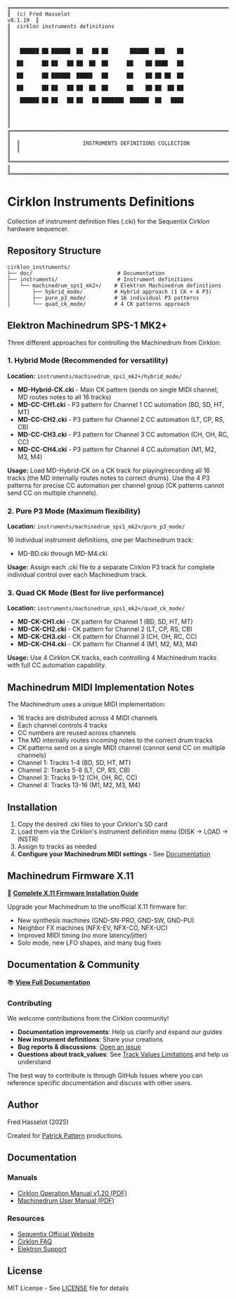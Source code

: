 ```
╔════════════════════════════════════════════════════════════════════════════════════════╗
║  (c) Fred Hasselot                                                            v0.1.19  ║
║  cirklon instruments definitions                                                       ║
║                                                                                        ║
║   ██████ ██ ██████  ██   ██ ██       ██████  ███    ██                                 ║
║  ██      ██ ██   ██ ██  ██  ██      ██    ██ ████   ██                                 ║
║  ██      ██ ██████  █████   ██      ██    ██ ██ ██  ██                                 ║
║  ██      ██ ██   ██ ██  ██  ██      ██    ██ ██  ██ ██                                 ║
║   ██████ ██ ██   ██ ██   ██ ███████  ██████  ██   ████                                 ║
║                                                                                        ║
║  ╔══════════════════════════════════════════════════════════════════════════════════╗  ║
║  ║                    INSTRUMENTS DEFINITIONS COLLECTION                            ║  ║
║  ╚══════════════════════════════════════════════════════════════════════════════════╝  ║
╚════════════════════════════════════════════════════════════════════════════════════════╝
```

# Cirklon Instruments Definitions

Collection of instrument definition files (.cki) for the Sequentix Cirklon hardware sequencer.

## Repository Structure

```
cirklon_instruments/
├── doc/                           # Documentation
├── instruments/                   # Instrument definitions
│   └── machinedrum_sps1_mk2+/    # Elektron Machinedrum definitions
│       ├── hybrid_mode/          # Hybrid approach (1 CK + 4 P3)
│       ├── pure_p3_mode/         # 16 individual P3 patterns
│       └── quad_ck_mode/         # 4 CK patterns approach
```

## Elektron Machinedrum SPS-1 MK2+

Three different approaches for controlling the Machinedrum from Cirklon:

### 1. Hybrid Mode (Recommended for versatility)
**Location:** `instruments/machinedrum_sps1_mk2+/hybrid_mode/`

- **MD-Hybrid-CK.cki** - Main CK pattern (sends on single MIDI channel, MD routes notes to all 16 tracks)
- **MD-CC-CH1.cki** - P3 pattern for Channel 1 CC automation (BD, SD, HT, MT)
- **MD-CC-CH2.cki** - P3 pattern for Channel 2 CC automation (LT, CP, RS, CB)
- **MD-CC-CH3.cki** - P3 pattern for Channel 3 CC automation (CH, OH, RC, CC)
- **MD-CC-CH4.cki** - P3 pattern for Channel 4 CC automation (M1, M2, M3, M4)

**Usage:** Load MD-Hybrid-CK on a CK track for playing/recording all 16 tracks (the MD internally routes notes to correct drums). Use the 4 P3 patterns for precise CC automation per channel group (CK patterns cannot send CC on multiple channels).

### 2. Pure P3 Mode (Maximum flexibility)
**Location:** `instruments/machinedrum_sps1_mk2+/pure_p3_mode/`

16 individual instrument definitions, one per Machinedrum track:
- MD-BD.cki through MD-M4.cki

**Usage:** Assign each .cki file to a separate Cirklon P3 track for complete individual control over each Machinedrum track.

### 3. Quad CK Mode (Best for live performance)
**Location:** `instruments/machinedrum_sps1_mk2+/quad_ck_mode/`

- **MD-CK-CH1.cki** - CK pattern for Channel 1 (BD, SD, HT, MT)
- **MD-CK-CH2.cki** - CK pattern for Channel 2 (LT, CP, RS, CB)
- **MD-CK-CH3.cki** - CK pattern for Channel 3 (CH, OH, RC, CC)
- **MD-CK-CH4.cki** - CK pattern for Channel 4 (M1, M2, M3, M4)

**Usage:** Use 4 Cirklon CK tracks, each controlling 4 Machinedrum tracks with full CC automation capability.

## Machinedrum MIDI Implementation Notes

The Machinedrum uses a unique MIDI implementation:
- 16 tracks are distributed across 4 MIDI channels
- Each channel controls 4 tracks
- CC numbers are reused across channels
- The MD internally routes incoming notes to the correct drum tracks
- CK patterns send on a single MIDI channel (cannot send CC on multiple channels)
- Channel 1: Tracks 1-4 (BD, SD, HT, MT)
- Channel 2: Tracks 5-8 (LT, CP, RS, CB)
- Channel 3: Tracks 9-12 (CH, OH, RC, CC)
- Channel 4: Tracks 13-16 (M1, M2, M3, M4)

## Installation

1. Copy the desired .cki files to your Cirklon's SD card
2. Load them via the Cirklon's instrument definition menu (DISK → LOAD → INSTR)
3. Assign to tracks as needed
4. **Configure your Machinedrum MIDI settings** - See [Documentation](doc/)

## Machinedrum Firmware X.11

🚀 **[Complete X.11 Firmware Installation Guide](doc/machinedrum_x11_firmware_guide.md)**

Upgrade your Machinedrum to the unofficial X.11 firmware for:
- New synthesis machines (GND-SN-PRO, GND-SW, GND-PU)
- Neighbor FX machines (NFX-EV, NFX-CO, NFX-UC)
- Improved MIDI timing (no more latency/jitter)
- Solo mode, new LFO shapes, and many bug fixes

## Documentation & Community

📚 **[View Full Documentation](doc/)**

### Contributing

We welcome contributions from the Cirklon community!

- **Documentation improvements**: Help us clarify and expand our guides
- **New instrument definitions**: Share your creations
- **Bug reports & discussions**: [Open an issue](https://github.com/FredHasselot/cirklon_instruments/issues)
- **Questions about track_values**: See [Track Values Limitations](doc/track_values_limitations.md) and help us understand

The best way to contribute is through GitHub Issues where you can reference specific documentation and discuss with other users.

## Author

Fred Hasselot (2025)

Created for [Patrick Pattern](https://soundcloud.com/patrick-packard) productions.

## Documentation

### Manuals
- [Cirklon Operation Manual v1.20 (PDF)](http://files.sequentix.com/cirklon-manual-1.20.pdf)
- [Machinedrum User Manual (PDF)](https://www.elektron.se/wp-content/uploads/2021/05/Machinedrum-User-Manual_ENG.pdf)

### Resources
- [Sequentix Official Website](https://www.sequentix.com)
- [Cirklon FAQ](https://www.sequentix.com/pages/faq)
- [Elektron Support](https://www.elektron.se/support/)

## License

MIT License - See [LICENSE](LICENSE) file for details